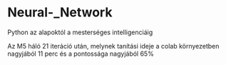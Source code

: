 # Neural-_Network
Python az alapoktól a mesterséges intelligenciáig

Az M5 háló 21 iteráció után, melynek tanítási ideje a colab környezetben nagyjából 11 perc és a pontossága nagyjából 65%
